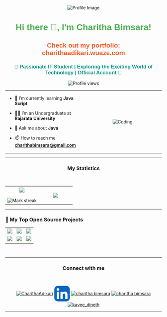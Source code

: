 <p align="center">
  <img src="https://github.com/7oSkaaa/7oSkaaa/blob/main/Images/about_me.gif?raw=true" width="100px" alt="Profile Image">
</p>
<h1 align="center" style="font-family: 'Comic Sans MS', cursive, sans-serif; color: #4CAF50;">Hi there 👋, I'm Charitha Bimsara!</h1>
<h2 align="center" style="font-family: 'Arial', sans-serif; color: #FF5722;">Check out my portfolio: <a href="https://charithaadikari.wuaze.com" target="_blank" style="text-decoration: none; color: #FF5722;">charithaadikari.wuaze.com</a></h2>
<h3 align="center" style="font-family: 'Arial', sans-serif; color: #009688;">🌟 Passionate IT Student | Exploring the Exciting World of Technology | Official Account 🌟</h3>
<p align="center">
  <img src="https://komarev.com/ghpvc/?username=CharithaAdikari&label=Profile%20views&color=0e75b6&style=flat" alt="Profile views">
</p>


<table align="center">
<tr border="none">
<td width="50%" align="left">
  
- 🌱 I’m currently learning **Java Script**

- 🧑‍🎓 I’m an Undergraduate at **Rajarata University**

- 💬 Ask me about **Java**

- 📫 How to reach me **charithabimsara@gmail.com**
  

</td>
<td width="50%" align="center">

  <img align="center" alt="Coding" width="450" src="https://repository-images.githubusercontent.com/588181932/e36ec678-7984-4cdd-8e4c-a3932772ff8e">

  
  </td>
</tr>
</table>

---

<h3 align="center">My Statistics</h3><br>
<p align="center">
  <table align="center">
    <tr border="none">
      <td width="50%" align="center">
       <img align="center" src="https://github-readme-stats.vercel.app/api?username=CharithaBimsara&theme=dark&show_icons=true&count_private=true&cache_seconds=0" />
        <br><br>
        <img alt="Mark streak" src="https://github-readme-streak-stats-smoky-chi.vercel.app?user=charithabimsara&theme=dark" alt="GitHub Streak" />
      </td>
      <td width="50%" align="center">
  <img height=200 align="center" src="https://github-readme-stats.vercel.app/api/top-langs?username=charithabimsara&layout=compact&langs_count=8&card_width=320&theme=dark&hide_progress=false"" />
      </td>
    </tr>
  </table>
</p>

---

<h3 align="left">📌 My Top Open Source Projects</h3>

<table width="100%" border="0">
  <tr>
    <td width="33%">
      <a href="https://github.com/CharithaBimsara/WallColorGenAI">
        <img width="100%" src="https://github-readme-stats.vercel.app/api/pin/?username=charithabimsara&repo=WallColorGenAI&theme=dark&show_icons=true" />
      </a>
    </td>
    <td width="33%">
      <a href="https://github.com/CharithaBimsara/Bookstore-MERN">
        <img width="100%" src="https://github-readme-stats.vercel.app/api/pin/?username=charithabimsara&repo=Bookstore-MERN&theme=dark&show_icons=true" />
      </a>
    </td>
    <td width="33%">
      <a href="https://github.com/CharithaBimsara/Library-Management-App-Android">
        <img width="100%" src="https://github-readme-stats.vercel.app/api/pin/?username=charithabimsara&repo=Library-Management-App-Android&theme=dark&show_icons=true" />
      </a>
    </td>
  </tr>
  <tr>
    <td width="33%">
      <a href="https://github.com/CharithaBimsara/Cybersecurity-Portfolio">
        <img width="100%" src="https://github-readme-stats.vercel.app/api/pin/?username=charithabimsara&repo=Cybersecurity-Portfolio&theme=dark&show_icons=true" />
      </a>
    </td>
    <td width="33%">
     <a href="https://github.com/CharithaBimsara/Tour-Travel-App-Android">
        <img width="100%" src="https://github-readme-stats.vercel.app/api/pin/?username=charithabimsara&repo=Tour-Travel-App-Android&theme=dark&show_icons=true" />
      </a>
    </td>
    <td width="33%">
      <a href="https://github.com/CharithaBimsara/ReactJS-POS-System">
        <img width="100%" src="https://github-readme-stats.vercel.app/api/pin/?username=charithabimsara&repo=ReactJS-POS-System&theme=dark&show_icons=true" />
      </a>
    </td>
  </tr>
</table>

<br>

---

<h3 align="center">Connect with me</h3><br>
<p align="center">
<a href="https://www.youtube.com/@LogicLabTube" target="blank"><img align="center" src="https://static-00.iconduck.com/assets.00/youtube-icon-2048x2048-gedp2icy.png" alt="CharithaAdikari" height="50" width="50" /></a>
<a href="https://www.linkedin.com/in/charitha-adikari-6629471a4/" target="blank"><img align="center" src="https://github.com/tandpfun/skill-icons/blob/main/icons/LinkedIn.svg" alt="CharithaAdikari" height="50" width="50" /></a>
<a href="https://stackoverflow.com/users/25024367/charitha-bimsara" target="blank"><img align="center" src="https://raw.githubusercontent.com/rahuldkjain/github-profile-readme-generator/master/src/images/icons/Social/stack-overflow.svg" alt="charitha bimsara" height="50" width="50" /></a>
<a href="https://fb.com/charitha bimsara" target="blank"><img align="center" src="https://raw.githubusercontent.com/rahuldkjain/github-profile-readme-generator/master/src/images/icons/Social/facebook.svg" alt="charitha bimsara" height="50" width="50" /></a>
<a href="https://www.instagram.com/charitha_bimsara/" target="blank"><img align="center" src="https://www.edigitalagency.com.au/wp-content/uploads/new-Instagram-icon-png-full-colour.png" alt="kavee_dineth" height="50" width="50" /></a>
</p>

---

